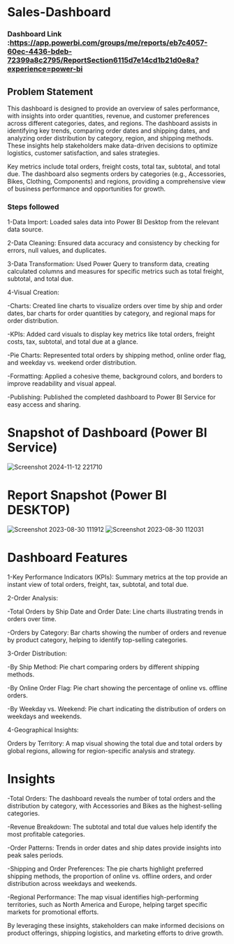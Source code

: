# Sales-Dashboard

### Dashboard Link :https://app.powerbi.com/groups/me/reports/eb7c4057-60ec-4436-bdeb-72399a8c2795/ReportSection6115d7e14cd1b21d0e8a?experience=power-bi

## Problem Statement

This dashboard is designed to provide an overview of sales performance, with insights into order quantities, revenue, and customer preferences across different categories, dates, and regions. The dashboard assists in identifying key trends, comparing order dates and shipping dates, and analyzing order distribution by category, region, and shipping methods. These insights help stakeholders make data-driven decisions to optimize logistics, customer satisfaction, and sales strategies.

Key metrics include total orders, freight costs, total tax, subtotal, and total due. The dashboard also segments orders by categories (e.g., Accessories, Bikes, Clothing, Components) and regions, providing a comprehensive view of business performance and opportunities for growth.


### Steps followed 

1-Data Import: Loaded sales data into Power BI Desktop from the relevant data source.

2-Data Cleaning: Ensured data accuracy and consistency by checking for errors, null values, and duplicates.

3-Data Transformation: Used Power Query to transform data, creating calculated columns and measures for specific metrics such as total freight, subtotal, and total due.

4-Visual Creation:

-Charts: Created line charts to visualize orders over time by ship and order dates, bar charts for order quantities by category, and regional maps for order distribution.

-KPIs: Added card visuals to display key metrics like total orders, freight costs, tax, subtotal, and total due at a glance.

-Pie Charts: Represented total orders by shipping method, online order flag, and weekday vs. weekend order distribution.

-Formatting: Applied a cohesive theme, background colors, and borders to improve readability and visual appeal.

-Publishing: Published the completed dashboard to Power BI Service for easy access and sharing.

# Snapshot of Dashboard (Power BI Service)

![Screenshot 2024-11-12 221710](https://github.com/user-attachments/assets/8da4503e-b103-4287-ba43-e3d39813b041)


 
 # Report Snapshot (Power BI DESKTOP)

 
![Screenshot 2023-08-30 111912](https://github.com/user-attachments/assets/cd5d5e37-60fd-4b94-94ea-fc122e2104f7)
![Screenshot 2023-08-30 112031](https://github.com/user-attachments/assets/4a483a92-b3ea-40ee-9917-063f94974f96)

# Dashboard Features

1-Key Performance Indicators (KPIs): Summary metrics at the top provide an instant view of total orders, freight, tax, subtotal, and total due.

2-Order Analysis:

-Total Orders by Ship Date and Order Date: Line charts illustrating trends in orders over time.

-Orders by Category: Bar charts showing the number of orders and revenue by product category, helping to identify top-selling categories.

3-Order Distribution:

-By Ship Method: Pie chart comparing orders by different shipping methods.

-By Online Order Flag: Pie chart showing the percentage of online vs. offline orders.

-By Weekday vs. Weekend: Pie chart indicating the distribution of orders on weekdays and weekends.

4-Geographical Insights:

Orders by Territory: A map visual showing the total due and total orders by global regions, allowing for region-specific analysis and strategy.

# Insights

-Total Orders: The dashboard reveals the number of total orders and the distribution by category, with Accessories and Bikes as the highest-selling categories.

-Revenue Breakdown: The subtotal and total due values help identify the most profitable categories.

-Order Patterns: Trends in order dates and ship dates provide insights into peak sales periods.

-Shipping and Order Preferences: The pie charts highlight preferred shipping methods, the proportion of online vs. offline orders, and order distribution across weekdays and weekends.

-Regional Performance: The map visual identifies high-performing territories, such as North America and Europe, helping target specific markets for promotional efforts.

By leveraging these insights, stakeholders can make informed decisions on product offerings, shipping logistics, and marketing efforts to drive growth.
